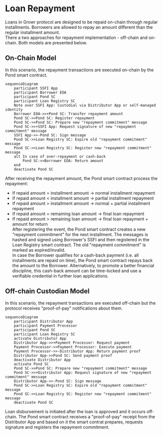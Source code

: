# Loan Repayment
Loans in Growr protocol are designed to be repaid on-chain through regular installments. Borrowers are allowed to repay an amount different than the regular installment amount.  
There a two approaches for repayment implementation - off-chain and on-chain. Both models are presented below.
## On-Chain Model
In this scenario, the repayment transactions are executed on-chain by the Pond smart contract.
```mermaid
sequenceDiagram
    participant SSFI App
    participant Borrower EOA
    participant Pond SC
    participant Loan Registry SC
    Note over SSFI App: Custodial via Distributor App or self-managed identity
    Borrower EOA->>+Pond SC: Transfer repayment amount
    Pond SC->>Pond SC: Register repayment
    Pond SC->>Pond SC: Prepare new "repayment commitment" message
    Pond SC->>+SSFI App: Request signature of new "repayment commitment" message
    SSFI App->>-Pond SC: Sign message
    Pond SC->>Loan Registry SC: Expire old "repayment commitment" message
    Pond SC->>Loan Registry SC: Register new "repayment commitment" message
    alt In case of over-repayment or cash-back
        Pond SC->>Borrower EOA: Return amount
    end
    deactivate Pond SC
```
After receiving the repayment amount, the Pond smart contract process the repayment:  
- If repaid amount = installment amount -> normal installment repayment
- If repaid amount < installment amount -> partial installment repayment
- If repaid amount > installment amount -> normal + partial installment repayment
- If repaid amount = remaining loan amount -> final loan repayment
- If repaid amount > remaining loan amount -> final loan repayment + amount for return  
After registering the event, the Pond smart contract creates a new "repayment commitment" for the next installment. The messages is hashed and signed using Borrower's SSFI and then registered in the Loan Registry smart contract. The old "repayment commitment" is marked as expired/invalid.  
In case the Borrower qualifies for a cash-back payment (i.e. all installments are repaid on time), the Pond smart contract repays back the amount to the Borrower. Alternatively, to promote a better financial discipline, this cash-back amount can be time-locked and use a verifiable credential in further loan applications.
## Off-chain Custodian Model
In this scenario, the repayment transactions are executed off-chain but the protocol receives "proof-of-pay" notifications about them.
```mermaid
sequenceDiagram
    participant Distributor App
    participant Payment Processor
    participant Pond SC
    participant Loan Registry SC
    activate Distributor App
    Distributor App->>+Payment Processor: Request payment
    Payment Processor->>Payment Processor: Execute payment
    Payment Processor->>-Distributor App: Return payment proof
    Distributor App->>Pond SC: Send payment proof
    deactivate Distributor App
    activate Pond SC
    Pond SC->>Pond SC: Prepare new "repayment commitment" message
    Pond SC->>+Distributor App: Request signature of new "repayment commitment" message
    Distributor App->>-Pond SC: Sign message
    Pond SC->>Loan Registry SC: Expire old "repayment commitment" message
    Pond SC->>Loan Registry SC: Register new "repayment commitment" message
    deactivate Pond SC
```
Loan disbursement is initiated after the loan is approved and it occurs off-chain. The Pond smart contract receives a "proof-of-pay" receipt from the Distributor App and based on it the smart contrat prepares, requests signature and registers the repayment commitment.
